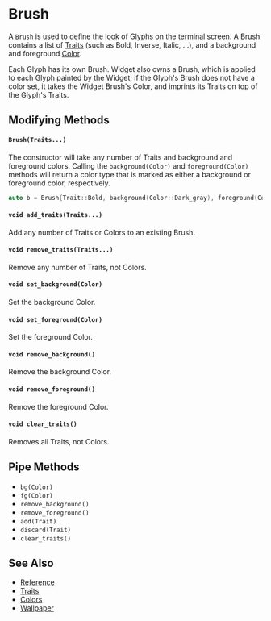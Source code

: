 # Brush

A `Brush` is used to define the look of Glyphs on the terminal screen.  A
Brush contains a list of [Traits](traits.md) (such as Bold, Inverse, Italic,
...), and a background and foreground [Color](colors.md).

Each Glyph has its own Brush. Widget also owns a Brush, which is applied to each
Glyph painted by the Widget; if the Glyph's Brush does not have a color set, it
takes the Widget Brush's Color, and imprints its Traits on top of the Glyph's
Traits.

## Modifying Methods

#### `Brush(Traits...)`

The constructor will take any number of Traits and background and foreground
colors. Calling the `background(Color)` and `foreground(Color)` methods will
return a color type that is marked as either a background or foreground color,
respectively.

```cpp
auto b = Brush{Trait::Bold, background(Color::Dark_gray), foreground(Color::Yellow)};
```

#### `void add_traits(Traits...)`

Add any number of Traits or Colors to an existing Brush.

#### `void remove_traits(Traits...)`

Remove any number of Traits, not Colors.

#### `void set_background(Color)`

Set the background Color.

#### `void set_foreground(Color)`

Set the foreground Color.

#### `void remove_background()`

Remove the background Color.

#### `void remove_foreground()`

Remove the foreground Color.

#### `void clear_traits()`

Removes all Traits, not Colors.

## Pipe Methods

- `bg(Color)`
- `fg(Color)`
- `remove_background()`
- `remove_foreground()`
- `add(Trait)`
- `discard(Trait)`
- `clear_traits()`

## See Also

- [Reference](https://a-n-t-h-o-n-y.github.io/CPPurses/classcppurses_1_1Brush.html)
- [Traits](traits.md)
- [Colors](colors.md)
- [Wallpaper](wallpaper.md)

